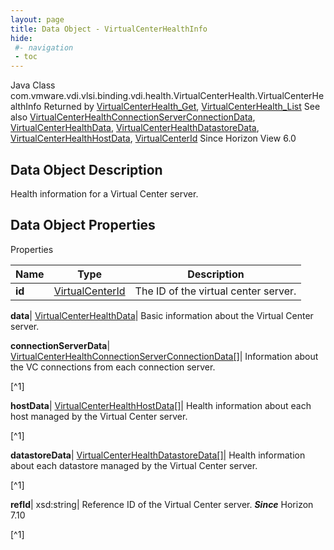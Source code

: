 ```yaml
---
layout: page
title: Data Object - VirtualCenterHealthInfo
hide:
 #- navigation
 - toc
---
```






Java Class
    com.vmware.vdi.vlsi.binding.vdi.health.VirtualCenterHealth.VirtualCenterHealthInfo
Returned by
     [VirtualCenterHealth_Get](vdi.health.VirtualCenterHealth.md#get), [VirtualCenterHealth_List](vdi.health.VirtualCenterHealth.md#list)
See also
     [VirtualCenterHealthConnectionServerConnectionData](vdi.health.VirtualCenterHealth.ConnectionServerConnectionData.md), [VirtualCenterHealthData](vdi.health.VirtualCenterHealth.VirtualCenterHealthData.md), [VirtualCenterHealthDatastoreData](vdi.health.VirtualCenterHealth.DatastoreData.md), [VirtualCenterHealthHostData](vdi.health.VirtualCenterHealth.HostData.md), [VirtualCenterId](vdi.entity.VirtualCenterId.md)
Since 
    Horizon View 6.0

## Data Object Description 

Health information for a Virtual Center server. 

## Data Object Properties

Properties

Name |  Type |  Description   
---|---|---  
**id**| [VirtualCenterId](vdi.entity.VirtualCenterId.md)|  The ID of the virtual center server.   
  
**data**| [VirtualCenterHealthData](vdi.health.VirtualCenterHealth.VirtualCenterHealthData.md)|  Basic information about the Virtual Center server.   
  
**connectionServerData**| [VirtualCenterHealthConnectionServerConnectionData[]](vdi.health.VirtualCenterHealth.ConnectionServerConnectionData.md)|  Information about the VC connections from each connection server.   


[^1]

  
**hostData**| [VirtualCenterHealthHostData[]](vdi.health.VirtualCenterHealth.HostData.md)|  Health information about each host managed by the Virtual Center server.   


[^1]

  
**datastoreData**| [VirtualCenterHealthDatastoreData[]](vdi.health.VirtualCenterHealth.DatastoreData.md)|  Health information about each datastore managed by the Virtual Center server.   


[^1]

  
**refId**|  xsd:string|  Reference ID of the Virtual Center server.  **_Since_** Horizon 7.10  


[^1]

  
  

  

